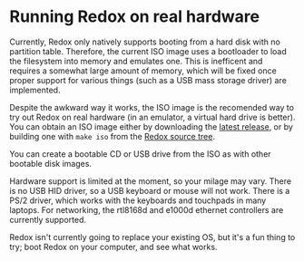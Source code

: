 Running Redox on real hardware
==============================

Currently, Redox only natively supports booting from a hard disk with no partition table. Therefore, the current ISO image uses a bootloader to load the filesystem into memory and emulates one. This is inefficent and requires a somewhat large amount of memory, which will be fixed once proper support for various things (such as a USB mass storage driver) are implemented.

Despite the awkward way it works, the ISO image is the recomended way to try out Redox on real hardware (in an emulator, a virtual hard drive is better). You can obtain an ISO image either by downloading the [latest release](https://gitlab.redox-os.org/redox-os/redox/tags), or by building one with `make iso` from the [Redox source tree](https://gitlab.redox-os.org/redox-os/redox).

You can create a bootable CD or USB drive from the ISO as with other bootable disk images.

Hardware support is limited at the moment, so your milage may vary. There is no USB HID driver, so a USB keyboard or mouse will not work. There is a PS/2 driver, which works with the keyboards and touchpads in many laptops. For networking, the rtl8168d and e1000d ethernet controllers are currently supported.

Redox isn't currently going to replace your existing OS, but it's a fun thing to try; boot Redox on your computer, and see what works.
